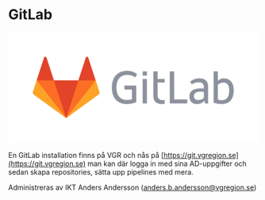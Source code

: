 # GitLab

![](../../.gitbook/assets/image%20%282%29.png)

En GitLab installation finns på VGR och nås på [https://git.vgregion.se](https://git.vgregion.se) man kan där logga in med sina AD-uppgifter och sedan skapa repositories, sätta upp pipelines med mera.

Administreras av IKT Anders Andersson \(anders.b.andersson@vgregion.se\)

